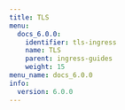 ```yaml
---
title: TLS
menu:
  docs_6.0.0:
    identifier: tls-ingress
    name: TLS
    parent: ingress-guides
    weight: 15
menu_name: docs_6.0.0
info:
  version: 6.0.0
---
```


